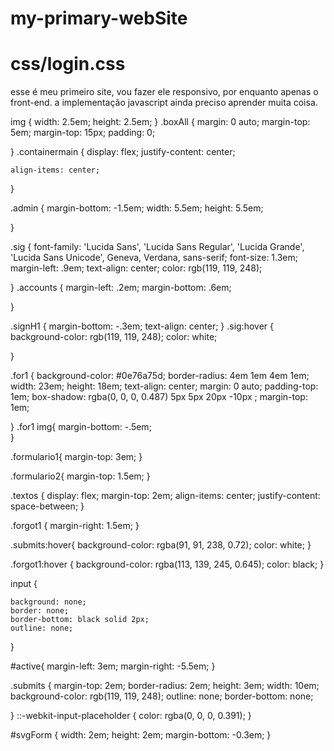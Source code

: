 # my-primary-webSite
# css/login.css

esse é meu primeiro site, vou fazer ele responsivo, por enquanto apenas o front-end. a implementação javascript ainda preciso aprender muita coisa.


img {
    width: 2.5em;
    height: 2.5em;
}
.boxAll {
    margin: 0 auto;
    margin-top: 5em;
    margin-top: 15px;
    padding: 0;

}
.containermain  {
    display: flex;
    justify-content: center;
   
    align-items: center;
    
}

.admin {
    margin-bottom: -1.5em;
    width: 5.5em;
    height: 5.5em;
  
    
}
    
.sig {
    font-family: 'Lucida Sans', 'Lucida Sans Regular', 'Lucida Grande', 'Lucida Sans Unicode', Geneva, Verdana, sans-serif;
    font-size: 1.3em;
    margin-left: .9em;
    text-align: center;
    color: rgb(119, 119, 248);
   

}
.accounts {
    margin-left: .2em;
    margin-bottom: .6em;

    
}

.signH1 {
    margin-bottom: -.3em;
    text-align: center;
}
.sig:hover {
    background-color: rgb(119, 119, 248);
    color: white;

}

.for1 {
    background-color: #0e76a75d;
    border-radius: 4em 1em 4em 1em;
    width: 23em;
    height: 18em;
    text-align: center;
    margin: 0 auto;
    padding-top: 1em;
    box-shadow: rgba(0, 0, 0, 0.487) 5px 5px 20px -10px ;
    margin-top: 1em;

}
.for1 img{
    margin-bottom: -.5em;   
}

.formulario1{
    margin-top: 3em;
}

.formulario2{
    margin-top: 1.5em;
}

.textos {
    display: flex;
    margin-top: 2em;
    align-items: center;
    justify-content: space-between;
}

.forgot1 {
    margin-right: 1.5em;
}

.submits:hover{
    background-color: rgba(91, 91, 238, 0.72);
    color: white;
}


.forgot1:hover {
    background-color: rgba(113, 139, 245, 0.645);
    color: black;
}

input {
    
    background: none;
    border: none;
    border-bottom: black solid 2px;
    outline: none;
}

#active{
    margin-left: 3em;
    margin-right: -5.5em;
}

.submits {
    margin-top: 2em;
    border-radius: 2em;
    height: 3em;
    width: 10em;
    background-color: rgb(119, 119, 248);
    outline: none;
    border-bottom: none;
    
    
}
::-webkit-input-placeholder {
   color: rgba(0, 0, 0, 0.391);
}

#svgForm {
    width: 2em;
    height: 2em;
    margin-bottom: -0.3em;
}
